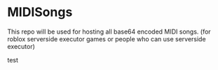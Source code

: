# MIDISongs

This repo will be used for hosting all base64 encoded MIDI songs. (for roblox serverside executor games or people who can use serverside executor)

test